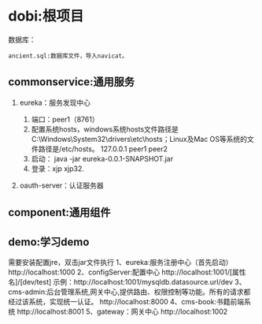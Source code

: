 # dobi:根项目
数据库：

    ancient.sql:数据库文件，导入navicat。
  
## commonservice:通用服务
    
1. eureka：服务发现中心
    1. 端口：peer1（8761）
    2. 配置系统hosts，windows系统hosts文件路径是C:\Windows\System32\drivers\etc\hosts；Linux及Mac OS等系统的文件路径是/etc/hosts。
	127.0.0.1 peer1 peer2
    3. 启动：
	java -jar eureka-0.0.1-SNAPSHOT.jar
	4. 登录：xjp xjp32.

2. oauth-server：认证服务器

## component:通用组件

## demo:学习demo

需要安装配置jre，双击jar文件执行
1、eureka:服务注册中心（首先启动）
	http://localhost:1000
2、configServer:配置中心
	http://localhost:1001/[属性名]/[dev/test]
	示例：http://localhost:1001/mysqldb.datasource.url/dev
3、cms-admin:后台管理系统,网关中心,提供路由、权限控制等功能。所有的请求都经过该系统，实现统一认证。
	http://localhost:8000
4、cms-book:书籍前端系统
	http://localhost:8001
5、gateway：网关中心
	http://localhost:1002